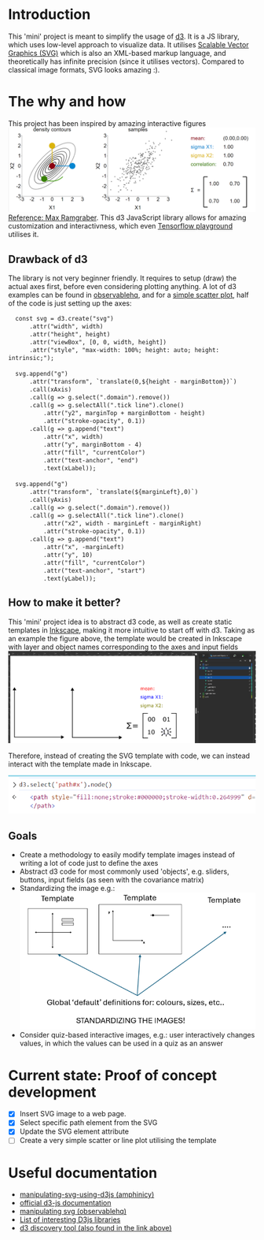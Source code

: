 # Introduction

This 'mini' project is meant to simplify the usage of [d3](https://d3js.org/). It is a JS library, which uses low-level approach to visualize data. It utilises [Scalable Vector Graphics (SVG)](https://developer.mozilla.org/en-US/docs/Web/SVG) which is also an XML-based markup language, and theoretically has infinite precision (since it utilises vectors). Compared to classical image formats, SVG looks amazing :).

# The why and how

This project has been inspired by amazing interactive figures ![interactive-figure](/Images/bivariate_interactive_image.png) [Reference: Max Ramgraber](https://www.maxramgraber.com/interactive/Gaussian-parameters). This d3 JavaScript library allows for amazing customization and interactivness, which even [Tensorflow playground](https://playground.tensorflow.org/) utilises it.

## Drawback of d3

The library is not very beginner friendly. It requires to setup (draw) the actual axes first, before even considering plotting anything. A lot of d3 examples can be found in [observablehq](https://observablehq.com/@d3/gallery), and for a [simple scatter plot](https://observablehq.com/@d3/connected-scatterplot), half of the code is just setting up the axes:

```
  const svg = d3.create("svg")  
      .attr("width", width)
      .attr("height", height)
      .attr("viewBox", [0, 0, width, height])
      .attr("style", "max-width: 100%; height: auto; height: intrinsic;");

  svg.append("g")
      .attr("transform", `translate(0,${height - marginBottom})`)
      .call(xAxis)
      .call(g => g.select(".domain").remove())
      .call(g => g.selectAll(".tick line").clone()
          .attr("y2", marginTop + marginBottom - height)
          .attr("stroke-opacity", 0.1))
      .call(g => g.append("text")
          .attr("x", width)
          .attr("y", marginBottom - 4)
          .attr("fill", "currentColor")
          .attr("text-anchor", "end")
          .text(xLabel));

  svg.append("g")
      .attr("transform", `translate(${marginLeft},0)`)
      .call(yAxis)
      .call(g => g.select(".domain").remove())
      .call(g => g.selectAll(".tick line").clone()
          .attr("x2", width - marginLeft - marginRight)
          .attr("stroke-opacity", 0.1))
      .call(g => g.append("text")
          .attr("x", -marginLeft)
          .attr("y", 10)
          .attr("fill", "currentColor")
          .attr("text-anchor", "start")
          .text(yLabel));

```

## How to make it better?

This 'mini' project idea is to abstract d3 code, as well as create static templates in [Inkscape](https://inkscape.org/), making it more intuitive to start off with d3. Taking as an example the figure above, the template would be created in Inkscape with layer and object names corresponding to the axes and input fields
![template-image](/Images/inkscape-static_template.png)

Therefore, instead of creating the SVG template with code, we can instead interact with the template made in Inkscape.

![d3-interaction](/Images/d3_select_axis.png)

## Goals

- Create a methodology to easily modify template images instead of writing a lot of code just to define the axes
- Abstract d3 code for most commonly used 'objects', e.g. sliders, buttons, input fields (as seen with the covariance matrix)
- Standardizing the image e.g.: ![image-standard](/Images/image_standards.png)
- Consider quiz-based interactive images, e.g.: user interactively changes values, in which the values can be used in a quiz as an answer

# Current state: Proof of concept development

- [x] Insert SVG image to a web page.
- [x] Select specific path element from the SVG
- [x] Update the SVG element attribute
- [ ] Create a very simple scatter or line plot utilising the template

# Useful documentation

- [manipulating-svg-using-d3js (amphinicy)](https://www.amphinicy.com/blog/post/manipulating-svg-using-d3js-library)
- [official d3-js documentation](https://d3js.org/d3-selection/modifying)
- [manipulating svg (observablehq)](https://observablehq.com/@mbostock/manipulating-svg-files)
- [List of interesting D3js libraries](https://github.com/wbkd/awesome-d3)
- [d3 discovery tool (also found in the link above)](https://d3-discovery.net/)